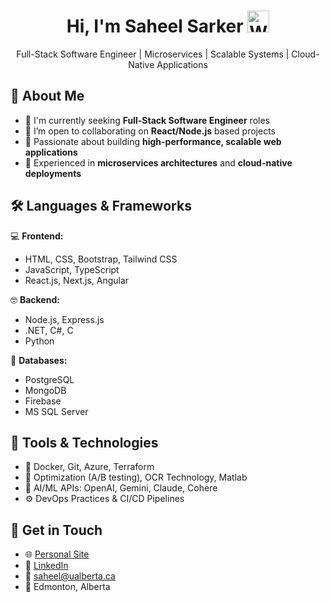 <!-- Banner or GIF -->

<h1 align="center">Hi, I'm Saheel Sarker <span><img width="35" src="https://github.com/user-attachments/assets/fe907d37-df76-4d8a-9545-eb03d6b96cc4" alt="Welcome Banner" /></span></h1>

<p align="center">
  Full-Stack Software Engineer | Microservices | Scalable Systems | Cloud-Native Applications
</p>


## 🚀 About Me

- 🔭 I'm currently seeking **Full-Stack Software Engineer** roles
- 👯 I’m open to collaborating on **React/Node.js** based projects
- 🌟 Passionate about building **high-performance, scalable web applications**
- 💬 Experienced in **microservices architectures** and **cloud-native deployments**

## 🛠️ Languages & Frameworks

💻 **Frontend:**  
- HTML, CSS, Bootstrap, Tailwind CSS
- JavaScript, TypeScript 
- React.js, Next.js, Angular

🤓 **Backend:**  
- Node.js, Express.js 
- .NET, C#, C
- Python 

💾 **Databases:**  
- PostgreSQL 
- MongoDB
- Firebase 
- MS SQL Server 

## 🧰 Tools & Technologies

- 🐳 Docker, Git, Azure, Terraform
- 🧪 Optimization (A/B testing), OCR Technology, Matlab
- 🤖 AI/ML APIs: OpenAI, Gemini, Claude, Cohere
- ⚙️ DevOps Practices & CI/CD Pipelines

## 🔗 Get in Touch

- 🌐 [Personal Site](https://saheel-sarker.vercel.app/)
- 💼 [LinkedIn](https://www.linkedin.com/in/saheels)
- 📧 saheel@ualberta.ca
- 📍 Edmonton, Alberta

<!-- Optional: GitHub Stats / Contribution Graph -->
<!--
## 📈 GitHub Stats

<p align="center">
  <img src="https://github-readme-stats.vercel.app/api?username=Saheel-Sarker&show_icons=true&theme=radical" alt="Saheel's GitHub stats" />
</p>
-->

